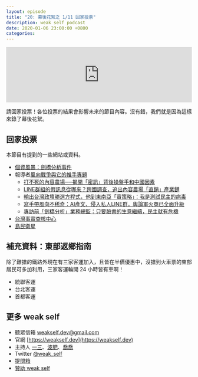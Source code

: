 ```yaml
---
layout: episode
title: "20: 幕後花絮之 1/11 回家投票"
description: weak self podcast
date: 2020-01-06 23:00:00 +0800
categories: 
---
```

<iframe src="https://www.listennotes.com/embedded/e/5b09e24d100f48209df879f53d184e37/" width="100%" style="width: 1px; min-width: 100%;" frameborder="0" scrolling="no" loading="lazy"></iframe>

請回家投票！各位投票的結果會影響未來的節目內容。沒有錯，我們就是因為這樣來錄了幕後花絮。

## 回家投票

本節目有提到的一些網站或資料。

* [個資風暴：劍橋分析事件](https://www.netflix.com/title/80117542)
* 報導者[風向戰爭與它的推手專題](https://www.twreporter.org/topics/information-warfare-business)
    * [打不死的內容農場──揭開「密訊」背後操盤手和中國因素](https://www.twreporter.org/a/information-warfare-business-content-farm-mission)
    * [LINE群組的假訊息從哪來？跨國調查，追出內容農場「直銷」產業鏈](https://www.twreporter.org/a/information-warfare-business-disinformation-fake-news-behind-line-groups)
    * [輸出台灣政壇勝選方程式，他到東南亞「賣策略」：我是測試民主的病毒](https://www.twreporter.org/a/information-warfare-business-interview-autopolitic-roger-do)
    * [寫手帶風向不稀奇：AI產文、侵入私人LINE群，輿論軍火商已全面升級](https://www.twreporter.org/a/information-warfare-business-weapons)
    * [專訪前「劍橋分析」業務總監：只要臉書的生意繼續，民主就有危機](https://www.twreporter.org/a/information-warfare-business-interview-cambridge-analytica-brittany-kaiser)
* [台灣事實查核中心](https://tfc-taiwan.org.tw)
* [島民衛星](https://islander.ailabs.tw/)

## 補充資料：東部返鄉指南

除了難搶的鐵路外現在有三家客運加入，且皆在半價優惠中，沒搶到火車票的東部居民可多加利用，三家客運輪開 24 小時皆有車啊！

* 統聯客運
* 台北客運
* 首都客運

## 更多 weak self

* 聽眾信箱 [weakself.dev@gmail.com](mailto:weakself.dev@gmail.com)
* 官網 [https://weakself.dev](https://weakself.dev)
* 主持人 [一三](https://twitter.com/ethanhuang13)、[波肥](https://twitter.com/PofatTseng)、[喬喬](https://twitter.com/joe_trash_talk)
* Twitter [@weak_self](https://twitter.com/weak_self)
* [提問箱](https://peing.net/zh-TW/weak_self)
* [贊助 weak self](https://weakself.dev/#donation)